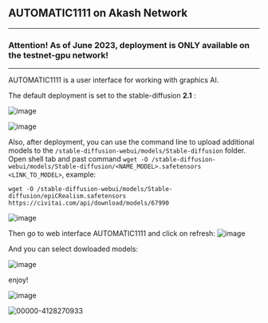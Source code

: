 ## AUTOMATIC1111 on Akash Network

___

### Attention! As of June 2023, deployment is ONLY available on the testnet-gpu network!

___

AUTOMATIC1111 is a user interface for working with graphics AI.

The default deployment is set to the stable-diffusion **2.1** :

![image](https://github.com/Dimokus88/awesome-akash/assets/23629420/51256fc0-96cf-4418-a104-88e752ba541c)

![image](https://github.com/Dimokus88/awesome-akash/assets/23629420/1d369298-4e9e-4044-9dfc-4861bff43527)

Also, after deployment, you can use the command line to upload additional models to the `/stable-diffusion-webui/models/Stable-diffusion` folder.
Open shell tab and past command ```wget -O /stable-diffusion-webui/models/Stable-diffusion/<NAME_MODEL>.safetensors <LINK_TO_MODEL>```, example:

`wget -O /stable-diffusion-webui/models/Stable-diffusion/epiCRealism.safetensors https://civitai.com/api/download/models/67990`

![image](https://github.com/Dimokus88/awesome-akash/assets/23629420/f1f2bce1-adae-45a1-b5d6-078293cb2829)

Then go to web interface AUTOMATIC1111 and click on refresh:
![image](https://github.com/Dimokus88/awesome-akash/assets/23629420/d1df8759-e3ba-4752-8ffa-352b5733cee4)

And you can select dowloaded models:

![image](https://github.com/Dimokus88/awesome-akash/assets/23629420/02a8a933-7b3e-435f-b8bf-27af487b4c8e)

enjoy!

![image](https://github.com/Dimokus88/awesome-akash/assets/23629420/f86e0a8e-8293-4101-8cfa-25862cbf638b)

![00000-4128270933](https://github.com/Dimokus88/awesome-akash/assets/23629420/9288d059-87af-4ddb-9a0a-d4cd182bca63)

